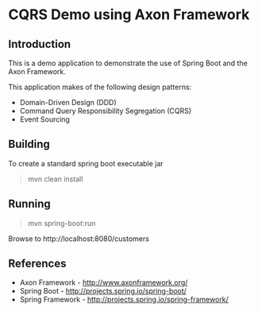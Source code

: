 # CQRS Demo using Axon Framework

## Introduction
This is a demo application to demonstrate the use of Spring Boot and the Axon Framework.

This application makes of the following design patterns:
- Domain-Driven Design (DDD)
- Command Query Responsibility Segregation (CQRS)
- Event Sourcing

## Building
To create a standard spring boot executable jar
> mvn clean install

## Running
> mvn spring-boot:run

Browse to http://localhost:8080/customers

## References
* Axon Framework - http://www.axonframework.org/
* Spring Boot - http://projects.spring.io/spring-boot/
* Spring Framework - http://projects.spring.io/spring-framework/


